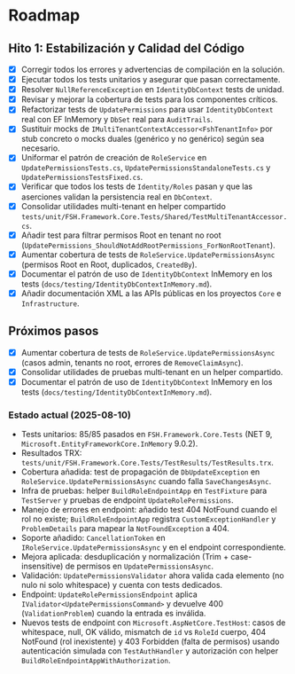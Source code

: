 # Roadmap

## Hito 1: Estabilización y Calidad del Código

- [x] Corregir todos los errores y advertencias de compilación en la solución.
- [x] Ejecutar todos los tests unitarios y asegurar que pasan correctamente.
- [x] Resolver `NullReferenceException` en `IdentityDbContext` tests de unidad.
- [x] Revisar y mejorar la cobertura de tests para los componentes críticos.
- [x] Refactorizar tests de `UpdatePermissions` para usar `IdentityDbContext` real con EF InMemory y `DbSet` real para `AuditTrails`.
- [x] Sustituir mocks de `IMultiTenantContextAccessor<FshTenantInfo>` por stub concreto o mocks duales (genérico y no genérico) según sea necesario.
- [x] Uniformar el patrón de creación de `RoleService` en `UpdatePermissionsTests.cs`, `UpdatePermissionsStandaloneTests.cs` y `UpdatePermissionsTestsFixed.cs`.
- [x] Verificar que todos los tests de `Identity/Roles` pasan y que las aserciones validan la persistencia real en `DbContext`.
- [x] Consolidar utilidades multi-tenant en helper compartido `tests/unit/FSH.Framework.Core.Tests/Shared/TestMultiTenantAccessor.cs`.
- [x] Añadir test para filtrar permisos Root en tenant no root (`UpdatePermissions_ShouldNotAddRootPermissions_ForNonRootTenant`).
- [x] Aumentar cobertura de tests de `RoleService.UpdatePermissionsAsync` (permisos Root en Root, duplicados, `CreatedBy`).
- [x] Documentar el patrón de uso de `IdentityDbContext` InMemory en los tests (`docs/testing/IdentityDbContextInMemory.md`).
- [x] Añadir documentación XML a las APIs públicas en los proyectos `Core` e `Infrastructure`.

## Próximos pasos

- [x] Aumentar cobertura de tests de `RoleService.UpdatePermissionsAsync` (casos admin, tenants no root, errores de `RemoveClaimAsync`).
- [x] Consolidar utilidades de pruebas multi-tenant en un helper compartido.
- [x] Documentar el patrón de uso de `IdentityDbContext` InMemory en los tests (`docs/testing/IdentityDbContextInMemory.md`).

### Estado actual (2025-08-10)
- Tests unitarios: 85/85 pasados en `FSH.Framework.Core.Tests` (NET 9, `Microsoft.EntityFrameworkCore.InMemory` 9.0.2).
- Resultados TRX: `tests/unit/FSH.Framework.Core.Tests/TestResults/TestResults.trx`.
- Cobertura añadida: test de propagación de `DbUpdateException` en `RoleService.UpdatePermissionsAsync` cuando falla `SaveChangesAsync`.
- Infra de pruebas: helper `BuildRoleEndpointApp` en `TestFixture` para `TestServer` y pruebas de endpoint `UpdateRolePermissions`.
- Manejo de errores en endpoint: añadido test 404 NotFound cuando el rol no existe; `BuildRoleEndpointApp` registra `CustomExceptionHandler` y `ProblemDetails` para mapear la `NotFoundException` a 404.
- Soporte añadido: `CancellationToken` en `IRoleService.UpdatePermissionsAsync` y en el endpoint correspondiente.
- Mejora aplicada: desduplicación y normalización (Trim + case-insensitive) de permisos en `UpdatePermissionsAsync`.
- Validación: `UpdatePermissionsValidator` ahora valida cada elemento (no nulo ni solo whitespace) y cuenta con tests dedicados.
- Endpoint: `UpdateRolePermissionsEndpoint` aplica `IValidator<UpdatePermissionsCommand>` y devuelve 400 (`ValidationProblem`) cuando la entrada es inválida.
- Nuevos tests de endpoint con `Microsoft.AspNetCore.TestHost`: casos de whitespace, null, OK válido, mismatch de `id` vs `RoleId` cuerpo, 404 NotFound (rol inexistente) y 403 Forbidden (falta de permisos) usando autenticación simulada con `TestAuthHandler` y autorización con helper `BuildRoleEndpointAppWithAuthorization`.
